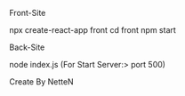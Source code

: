 Front-Site

npx create-react-app front
cd front
npm start







Back-Site

node index.js (For Start Server:> port 500)














Create By NetteN
